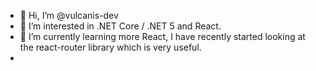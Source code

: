 - 👋 Hi, I’m @vulcanis-dev
- 👀 I’m interested in .NET Core / .NET 5 and React.
- 🌱 I’m currently learning more React, I have recently started looking at the react-router library which is very useful.
-


<!---
vulcanis-dev/vulcanis-dev is a ✨ special ✨ repository because its `README.md` (this file) appears on your GitHub profile.
You can click the Preview link to take a look at your changes.
--->
